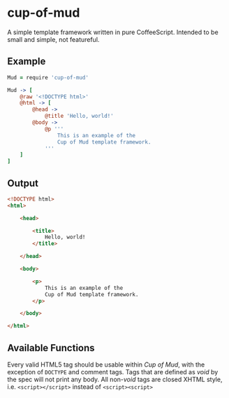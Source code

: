 cup-of-mud
===

A simple template framework written in pure CoffeeScript. Intended to be small and simple, not featureful.

Example
-------

```coffeescript
Mud = require 'cup-of-mud'

Mud -> [
	@raw '<!DOCTYPE html>'
	@html -> [
		@head ->
			@title 'Hello, world!'
		@body ->
			@p '''
				This is an example of the
				Cup of Mud template framework.
			'''
	]
]
```

Output
------

```html
<!DOCTYPE html>
<html>

	<head>

		<title>
			Hello, world!
		</title>

	</head>

	<body>

		<p>
			This is an example of the
			Cup of Mud template framework.
		</p>

	</body>

</html>
```

Available Functions
-------------------

Every valid HTML5 tag should be usable within *Cup of Mud*, with the exception of `DOCTYPE` and comment tags.
Tags that are defined as _void_ by the spec will not print any body.
All non-_void_ tags are closed XHTML style, i.e. `<script></script>` instead of `<script><script>`
